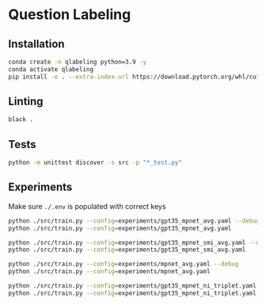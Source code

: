 # Question Labeling

## Installation

```sh
conda create -n qlabeling python=3.9 -y
conda activate qlabeling
pip install -e . --extra-index-url https://download.pytorch.org/whl/cu118
```

## Linting

```sh
black .
```

## Tests

```sh
python -m unittest discover -s src -p "*_test.py"
```

## Experiments

Make sure `./.env` is populated with correct keys

```sh
python ./src/train.py --config=experiments/gpt35_mpnet_avg.yaml --debug
python ./src/train.py --config=experiments/gpt35_mpnet_avg.yaml

python ./src/train.py --config=experiments/gpt35_mpnet_smi_avg.yaml --debug
python ./src/train.py --config=experiments/gpt35_mpnet_smi_avg.yaml

python ./src/train.py --config=experiments/mpnet_avg.yaml --debug
python ./src/train.py --config=experiments/mpnet_avg.yaml

python ./src/train.py --config=experiments/gpt35_mpnet_ni_triplet.yaml --debug
python ./src/train.py --config=experiments/gpt35_mpnet_ni_triplet.yaml
```
